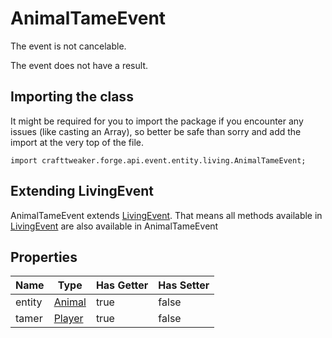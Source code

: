 # AnimalTameEvent

The event is not cancelable.

The event does not have a result.

## Importing the class

It might be required for you to import the package if you encounter any issues (like casting an Array), so better be safe than sorry and add the import at the very top of the file.
```zenscript
import crafttweaker.forge.api.event.entity.living.AnimalTameEvent;
```


## Extending LivingEvent

AnimalTameEvent extends [LivingEvent](/forge/api/event/entity/living/LivingEvent). That means all methods available in [LivingEvent](/forge/api/event/entity/living/LivingEvent) are also available in AnimalTameEvent

## Properties

|  Name  |                       Type                       | Has Getter | Has Setter |
|--------|--------------------------------------------------|------------|------------|
| entity | [Animal](/vanilla/api/entity/type/animal/Animal) | true       | false      |
| tamer  | [Player](/vanilla/api/entity/type/player/Player) | true       | false      |

